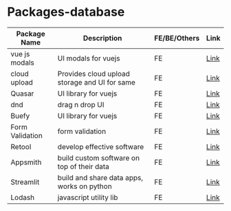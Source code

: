 # Packages-database
|Package Name|Description|FE/BE/Others|Link|
|-|-|-|-|
|vue js modals|UI modals for vuejs|FE|[Link](https://www.npmjs.com/package/vue-js-modal)|
|cloud upload|Provides cloud upload storage and UI for same|FE|[Link](https://www.npmjs.com/package/@bytescale/upload-widget-vue)|
|Quasar|UI library for vuejs|FE|[Link](https://quasar.dev/)|
|dnd|drag n drop UI|FE|[Link](https://www.npmjs.com/package/vuedraggable)|
|Buefy|UI library for vuejs|FE|[Link](https://buefy.org/)|
|Form Validation|form validation|FE|[Link](https://www.npmjs.com/package/vee-validate)|
|Retool|develop effective software|FE|[Link](https://retool.com/)|
|Appsmith|build custom software on top of their data|FE|[Link](https://www.appsmith.com/)|
|Streamlit|build and share data apps, works on python|FE|[Link](https://streamlit.io/)| 
|Lodash|javascript utility lib|FE|[Link](https://lodash.com/)|
